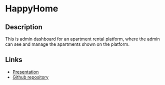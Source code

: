 # HappyHome

## Description
This is admin dashboard for an apartment rental platform, where the admin can see and manage the apartments shown on the platform.

## Links

- [Presentation](https://docs.google.com/presentation/d/1-G38Y7QcoUiF3tu4NIOMmasaKvMRSs64kVYdBqPLEiE/edit)
- [Github repository](https://github.com/laurasinclair/happyhome)